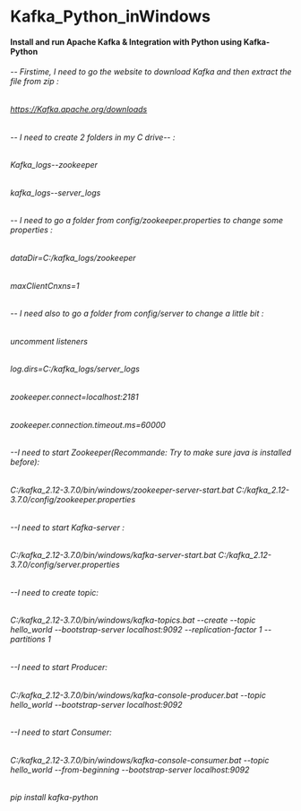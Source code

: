 # Kafka_Python_inWindows
#### Install and run Apache Kafka & Integration with Python using Kafka-Python
###### -- Firstime, I need to go the website to download Kafka and then extract the file from zip :
###### https://Kafka.apache.org/downloads

###### -- I need to create 2 folders in my C drive-- :
###### Kafka_logs--zookeeper
###### kafka_logs--server_logs

###### -- I need to go a folder from config/zookeeper.properties to change some properties :

###### dataDir=C:/kafka_logs/zookeeper
###### maxClientCnxns=1

###### -- I need also to go a folder from config/server to change a little bit :

###### uncomment listeners
###### log.dirs=C:/kafka_logs/server_logs
###### zookeeper.connect=localhost:2181
###### zookeeper.connection.timeout.ms=60000

###### --I need to start Zookeeper(Recommande: Try to make sure java is installed before):
###### C:/kafka_2.12-3.7.0/bin/windows/zookeeper-server-start.bat C:/kafka_2.12-3.7.0/config/zookeeper.properties


###### --I need to start Kafka-server :
###### C:/kafka_2.12-3.7.0/bin/windows/kafka-server-start.bat C:/kafka_2.12-3.7.0/config/server.properties

###### --I need to create topic:
###### C:/kafka_2.12-3.7.0/bin/windows/kafka-topics.bat --create --topic hello_world --bootstrap-server localhost:9092 --replication-factor 1 --partitions 1

###### --I need to start Producer:
###### C:/kafka_2.12-3.7.0/bin/windows/kafka-console-producer.bat --topic hello_world --bootstrap-server localhost:9092

###### --I need to start Consumer:
###### C:/kafka_2.12-3.7.0/bin/windows/kafka-console-consumer.bat --topic hello_world --from-beginning --bootstrap-server localhost:9092

###### pip install kafka-python
